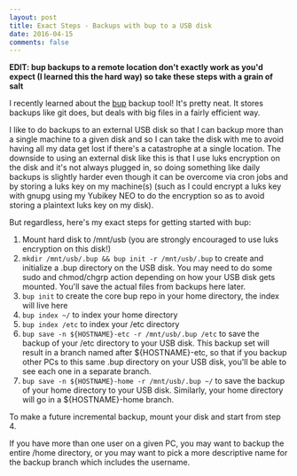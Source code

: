 ```yaml
---
layout: post
title: Exact Steps - Backups with bup to a USB disk
date: 2016-04-15
comments: false
---
```


**EDIT: bup backups to a remote location don't exactly work as you'd expect (I
learned this the hard way) so take these steps with a grain of salt**

I recently learned about the [bup](https://github.com/bup/bup) backup tool!
It's pretty neat.  It stores backups like git does, but deals with big files in
a fairly efficient way.

I like to do backups to an external USB disk so that I can backup more than a
single machine to a given disk and so I can take the disk with me to avoid
having all my data get lost if there's a catastrophe at a single location.  The
downside to using an external disk like this is that I use luks encryption on
the disk and it's not always plugged in, so doing something like daily backups
is slightly harder even though it can be overcome via cron jobs and by storing
a luks key on my machine(s) (such as I could encrypt a luks key with gnupg using
my Yubikey NEO to do the encryption so as to avoid storing a plaintext luks key
on my disk).

But regardless, here's my exact steps for getting started with bup:

1. Mount hard disk to /mnt/usb (you are strongly encouraged to use luks
encryption on this disk!)
2. `mkdir /mnt/usb/.bup && bup init -r /mnt/usb/.bup` to create and initialize
a .bup directory on the USB disk.  You may need to do some sudo and chmod/chgrp
action depending on how your USB disk gets mounted.  You'll save the actual
files from backups here later.
3. `bup init` to create the core bup repo in your home directory, the index
will live here
4. `bup index ~/` to index your home directory
5. `bup index /etc` to index your /etc directory
6. `bup save -n ${HOSTNAME}-etc -r /mnt/usb/.bup /etc` to save the backup of
your /etc directory to your USB disk.  This backup set will result in a branch
named after ${HOSTNAME}-etc, so that if you backup other PCs to this same .bup
directory on your USB disk, you'll be able to see each one in a separate
branch.
7. `bup save -n ${HOSTNAME}-home -r /mnt/usb/.bup ~/` to save the backup of
your home directory to your USB disk.  Similarly, your home directory will go
in a ${HOSTNAME}-home branch.

To make a future incremental backup, mount your disk and start from step 4.

If you have more than one user on a given PC, you may want to backup the entire
/home directory, or you may want to pick a more descriptive name for the backup
branch which includes the username.
